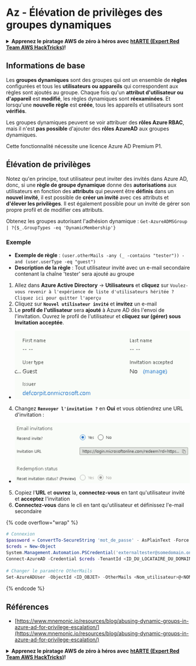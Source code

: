 # Az - Élévation de privilèges des groupes dynamiques

<details>

<summary><strong>Apprenez le piratage AWS de zéro à héros avec</strong> <a href="https://training.hacktricks.xyz/courses/arte"><strong>htARTE (Expert Red Team AWS HackTricks)</strong></a><strong>!</strong></summary>

Autres façons de soutenir HackTricks :

* Si vous souhaitez voir votre **entreprise annoncée dans HackTricks** ou **télécharger HackTricks en PDF**, consultez les [**PLANS D'ABONNEMENT**](https://github.com/sponsors/carlospolop) !
* Obtenez le [**swag officiel PEASS & HackTricks**](https://peass.creator-spring.com)
* Découvrez [**La famille PEASS**](https://opensea.io/collection/the-peass-family), notre collection exclusive de [**NFTs**](https://opensea.io/collection/the-peass-family)
* **Rejoignez le** 💬 [**groupe Discord**](https://discord.gg/hRep4RUj7f) ou le [**groupe Telegram**](https://t.me/peass) ou **suivez-nous** sur **Twitter** 🐦 [**@hacktricks_live**](https://twitter.com/hacktricks_live)**.**
* **Partagez vos astuces de piratage en soumettant des PR aux** [**HackTricks**](https://github.com/carlospolop/hacktricks) et [**HackTricks Cloud**](https://github.com/carlospolop/hacktricks-cloud) dépôts GitHub.

</details>

## Informations de base

Les **groupes dynamiques** sont des groupes qui ont un ensemble de **règles** configurées et tous les **utilisateurs ou appareils** qui correspondent aux règles sont ajoutés au groupe. Chaque fois qu'un **attribut d'utilisateur ou d'appareil** est **modifié**, les règles dynamiques sont **réexaminées**. Et lorsqu'une **nouvelle règle** est **créée**, tous les appareils et utilisateurs sont **vérifiés**.

Les groupes dynamiques peuvent se voir attribuer des **rôles Azure RBAC**, mais il n'est **pas possible** d'ajouter des **rôles AzureAD** aux groupes dynamiques.

Cette fonctionnalité nécessite une licence Azure AD Premium P1.

## Élévation de privilèges

Notez qu'en principe, tout utilisateur peut inviter des invités dans Azure AD, donc, si une **règle de groupe dynamique** donne des **autorisations** aux utilisateurs en fonction des **attributs** qui peuvent être **définis** dans un **nouvel invité**, il est possible de **créer un invité** avec ces attributs et **d'élever les privilèges**. Il est également possible pour un invité de gérer son propre profil et de modifier ces attributs.

Obtenez les groupes autorisant l'adhésion dynamique : `Get-AzureADMSGroup | ?{$_.GroupTypes -eq 'DynamicMembership'}`

### Exemple

* **Exemple de règle** : `(user.otherMails -any (_ -contains "tester")) -and (user.userType -eq "guest")`
* **Description de la règle** : Tout utilisateur invité avec un e-mail secondaire contenant la chaîne 'tester' sera ajouté au groupe

1. Allez dans **Azure Active Directory** -> **Utilisateurs** et **cliquez** sur `Voulez-vous revenir à l'expérience de liste d'utilisateurs héritée ? Cliquez ici pour quitter l'aperçu`
2. Cliquez sur **`Nouvel utilisateur invité`** et **invitez** un e-mail
3. Le **profil de l'utilisateur** sera **ajouté** à Azure AD dès l'envoi de l'invitation. Ouvrez le profil de l'utilisateur et **cliquez sur (gérer) sous Invitation acceptée**.
* ![](<../../../.gitbook/assets/image (87) (1).png>)
4. Changez **`Renvoyer l'invitation ?`** en **Oui** et vous obtiendrez une URL d'invitation :
* ![](<../../../.gitbook/assets/image (11) (1) (2) (1).png>)
5. Copiez l'**URL** et **ouvrez** la, **connectez-vous** en tant qu'utilisateur invité et **acceptez** l'invitation
6.  **Connectez-vous** dans le cli en tant qu'utilisateur et définissez l'e-mail secondaire

{% code overflow="wrap" %}
```powershell
# Connexion
$password = ConvertTo-SecureString 'mot_de_passe' - AsPlainText -Force
$creds = New-Object
System.Management.Automation.PSCredential('externaltester@somedomain.onmicrosoft.com', $Password)
Connect-AzureAD -Credential $creds -TenantId <ID_DU_LOCATAIRE_DU_DOMAINE_ATTAQUÉ>

# Changer le paramètre OtherMails
Set-AzureADUser -ObjectId <ID_OBJET> -OtherMails <Nom_utilisateur>@<NOM_DU_LOCATAIRE>.onmicrosoft.com -Verbose
```
{% endcode %}

## Références

* [https://www.mnemonic.io/resources/blog/abusing-dynamic-groups-in-azure-ad-for-privilege-escalation/](https://www.mnemonic.io/resources/blog/abusing-dynamic-groups-in-azure-ad-for-privilege-escalation/)

<details>

<summary><strong>Apprenez le piratage AWS de zéro à héros avec</strong> <a href="https://training.hacktricks.xyz/courses/arte"><strong>htARTE (Expert Red Team AWS HackTricks)</strong></a><strong>!</strong></summary>

Autres façons de soutenir HackTricks :

* Si vous souhaitez voir votre **entreprise annoncée dans HackTricks** ou **télécharger HackTricks en PDF**, consultez les [**PLANS D'ABONNEMENT**](https://github.com/sponsors/carlospolop) !
* Obtenez le [**swag officiel PEASS & HackTricks**](https://peass.creator-spring.com)
* Découvrez [**La famille PEASS**](https://opensea.io/collection/the-peass-family), notre collection exclusive de [**NFTs**](https://opensea.io/collection/the-peass-family)
* **Rejoignez le** 💬 [**groupe Discord**](https://discord.gg/hRep4RUj7f) ou le [**groupe Telegram**](https://t.me/peass) ou **suivez-nous** sur **Twitter** 🐦 [**@hacktricks_live**](https://twitter.com/hacktricks_live)**.**
* **Partagez vos astuces de piratage en soumettant des PR aux** [**HackTricks**](https://github.com/carlospolop/hacktricks) et [**HackTricks Cloud**](https://github.com/carlospolop/hacktricks-cloud) dépôts GitHub.

</details>
